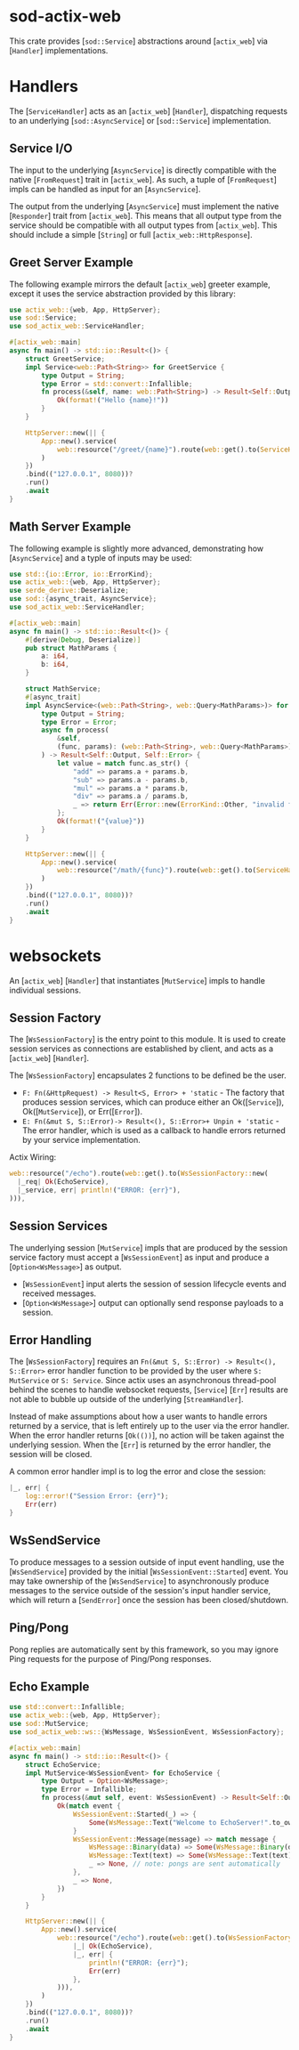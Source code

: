 # sod-actix-web

This crate provides [`sod::Service`] abstractions around [`actix_web`] via [`Handler`] implementations.

# Handlers

The [`ServiceHandler`] acts as an [`actix_web`] [`Handler`], dispatching requests to an underlying
[`sod::AsyncService`] or [`sod::Service`] implementation.

## Service I/O

The input to the underlying [`AsyncService`] is directly compatible with the native [`FromRequest`] trait
in [`actix_web`]. As such, a tuple of [`FromRequest`] impls can be handled as input for an [`AsyncService`].

The output from the underlying [`AsyncService`] must implement the native [`Responder`] trait from [`actix_web`].
This means that all output type from the service should be compatible with all output types from [`actix_web`].
This should include a simple [`String`] or full [`actix_web::HttpResponse`].

## Greet Server Example

The following example mirrors the default [`actix_web`] greeter example, except it uses the service abstraction
provided by this library:

```rust
use actix_web::{web, App, HttpServer};
use sod::Service;
use sod_actix_web::ServiceHandler;

#[actix_web::main]
async fn main() -> std::io::Result<()> {
    struct GreetService;
    impl Service<web::Path<String>> for GreetService {
        type Output = String;
        type Error = std::convert::Infallible;
        fn process(&self, name: web::Path<String>) -> Result<Self::Output, Self::Error> {
            Ok(format!("Hello {name}!"))
        }
    }

    HttpServer::new(|| {
        App::new().service(
            web::resource("/greet/{name}").route(web::get().to(ServiceHandler::new(GreetService))),
        )
    })
    .bind(("127.0.0.1", 8080))?
    .run()
    .await
}
```

## Math Server Example

The following example is slightly more advanced, demonstrating how [`AsyncService`] and a typle of inputs may be used:

```rust
use std::{io::Error, io::ErrorKind};
use actix_web::{web, App, HttpServer};
use serde_derive::Deserialize;
use sod::{async_trait, AsyncService};
use sod_actix_web::ServiceHandler;

#[actix_web::main]
async fn main() -> std::io::Result<()> {
    #[derive(Debug, Deserialize)]
    pub struct MathParams {
        a: i64,
        b: i64,
    }

    struct MathService;
    #[async_trait]
    impl AsyncService<(web::Path<String>, web::Query<MathParams>)> for MathService {
        type Output = String;
        type Error = Error;
        async fn process(
            &self,
            (func, params): (web::Path<String>, web::Query<MathParams>),
        ) -> Result<Self::Output, Self::Error> {
            let value = match func.as_str() {
                "add" => params.a + params.b,
                "sub" => params.a - params.b,
                "mul" => params.a * params.b,
                "div" => params.a / params.b,
                _ => return Err(Error::new(ErrorKind::Other, "invalid func")),
            };
            Ok(format!("{value}"))
        }
    }

    HttpServer::new(|| {
        App::new().service(
            web::resource("/math/{func}").route(web::get().to(ServiceHandler::new(MathService))),
        )
    })
    .bind(("127.0.0.1", 8080))?
    .run()
    .await
}
```

# websockets

An [`actix_web`] [`Handler`] that instantiates [`MutService`] impls to handle individual sessions.

## Session Factory

The [`WsSessionFactory`] is the entry point to this module. It is used to create session services
as connections are established by client, and acts as a [`actix_web`] [`Handler`].

The [`WsSessionFactory`] encapsulates 2 functions to be defined be the user.

- `F: Fn(&HttpRequest) -> Result<S, Error> + 'static` - The factory that produces session services,
  which can produce either an Ok([`Service`]), Ok([`MutService`]), or Err([`Error`]).
- `E: Fn(&mut S, S::Error)-> Result<(), S::Error>+ Unpin + 'static` - The error handler, which
  is used as a callback to handle errors returned by your service implementation.

Actix Wiring:

```rust
web::resource("/echo").route(web::get().to(WsSessionFactory::new(
  |_req| Ok(EchoService),
  |_service, err| println!("ERROR: {err}"),
))),
```

## Session Services

The underlying session [`MutService`] impls that are produced by the session service factory
must accept a [`WsSessionEvent`] as input and produce a [`Option<WsMessage>`] as output.

- [`WsSessionEvent`] input alerts the session of session lifecycle events and received messages.
- [`Option<WsMessage>`] output can optionally send response payloads to a session.

## Error Handling

The [`WsSessionFactory`] requires an `Fn(&mut S, S::Error) -> Result<(), S::Error>` error handler
function to be provided by the user where `S: MutService` or `S: Service`. Since actix uses an
asynchronous thread-pool behind the scenes to handle websocket requests, [`Service`] [`Err`] results
are not able to bubble up outside of the underlying [`StreamHandler`].

Instead of make assumptions about how a user wants to handle errors returned by a service, that is
left entirely up to the user via the error handler. When the error handler returns [`Ok(())`], no action
will be taken against the underlying session. When the [`Err`] is returned by the error handler, the
session will be closed.

A common error handler impl is to log the error and close the session:

```rust
|_, err| {
    log::error!("Session Error: {err}");
    Err(err)
}
```

## WsSendService

To produce messages to a session outside of input event handling, use the [`WsSendService`]
provided by the initial [`WsSessionEvent::Started`] event. You may take ownership of the
[`WsSendService`] to asynchronously produce messages to the service outside of the session's
input handler service, which will return a [`SendError`] once the session has been closed/shutdown.

## Ping/Pong

Pong replies are automatically sent by this framework, so you may ignore Ping requests for the
purpose of Ping/Pong responses.

## Echo Example

```rust
use std::convert::Infallible;
use actix_web::{web, App, HttpServer};
use sod::MutService;
use sod_actix_web::ws::{WsMessage, WsSessionEvent, WsSessionFactory};

#[actix_web::main]
async fn main() -> std::io::Result<()> {
    struct EchoService;
    impl MutService<WsSessionEvent> for EchoService {
        type Output = Option<WsMessage>;
        type Error = Infallible;
        fn process(&mut self, event: WsSessionEvent) -> Result<Self::Output, Self::Error> {
            Ok(match event {
                WsSessionEvent::Started(_) => {
                    Some(WsMessage::Text("Welcome to EchoServer!".to_owned()))
                }
                WsSessionEvent::Message(message) => match message {
                    WsMessage::Binary(data) => Some(WsMessage::Binary(data)),
                    WsMessage::Text(text) => Some(WsMessage::Text(text)),
                    _ => None, // note: pongs are sent automatically
                },
                _ => None,
            })
        }
    }

    HttpServer::new(|| {
        App::new().service(
            web::resource("/echo").route(web::get().to(WsSessionFactory::new(
                |_| Ok(EchoService),
                |_, err| {
                    println!("ERROR: {err}");
                    Err(err)
                },
            ))),
        )
    })
    .bind(("127.0.0.1", 8080))?
    .run()
    .await
}
```
